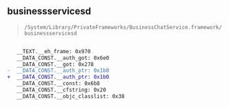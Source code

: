 ## businessservicesd

> `/System/Library/PrivateFrameworks/BusinessChatService.framework/businessservicesd`

```diff

   __TEXT.__eh_frame: 0x970
   __DATA_CONST.__auth_got: 0x6e0
   __DATA_CONST.__got: 0x278
-  __DATA_CONST.__auth_ptr: 0x1b8
+  __DATA_CONST.__auth_ptr: 0x1b0
   __DATA_CONST.__const: 0x6b8
   __DATA_CONST.__cfstring: 0x20
   __DATA_CONST.__objc_classlist: 0x38

```

